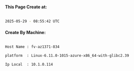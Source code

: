 
   
#### This Page Create at:

```bash

2025-05-29 - 08:55:42 UTC

```

#### Create By Machine:

```bash

Host Name : fv-az1371-834

platform  : Linux-6.11.0-1015-azure-x86_64-with-glibc2.39

Ip Local  : 10.1.0.114

```

